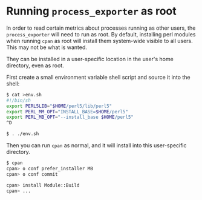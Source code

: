 # Running `process_exporter` as root

In order to read certain metrics about processes running as other users, the
`process_exporter` will need to run as root. By default, installing perl
modules when running `cpan` as root will install them system-wide visible to
all users. This may not be what is wanted.

They can be installed in a user-specific location in the user's home
directory, even as root.

First create a small environment variable shell script and source it into the
shell:

```sh
$ cat >env.sh
#!/bin/sh
export PERL5LIB="$HOME/perl5/lib/perl5"
export PERL_MM_OPT="INSTALL_BASE=$HOME/perl5"
export PERL_MB_OPT="--install_base $HOME/perl5"
^D

$ . ./env.sh
```

Then you can run `cpan` as normal, and it will install into this user-specific
directory.

```sh
$ cpan
cpan> o conf prefer_installer MB
cpan> o conf commit

cpan> install Module::Build
cpan> ...
```
